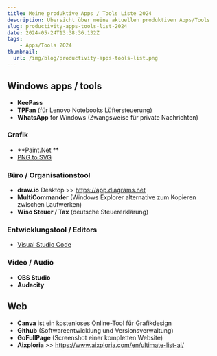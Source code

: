 ```yaml
---
title: Meine produktive Apps / Tools Liste 2024
description: Übersicht über meine aktuellen produktiven Apps/Tools
slug: productivity-apps-tools-list-2024
date: 2024-05-24T13:38:36.132Z
tags:
    - Apps/Tools 2024
thumbnail:
  url: /img/blog/productivity-apps-tools-list.png
---
```


## Windows apps / tools

- **KeePass** 
- **TPFan** (für Lenovo Notebooks Lüftersteuerung)
- **WhatsApp** for Windows (Zwangsweise für private Nachrichten)

### Grafik
- **Paint.Net **
- [PNG to SVG](https://www.microsoft.com/store/productId/9PFK7JFT951V?ocid=pdpshare) 

### Büro / Organisationstool
- **draw.io** Desktop >> https://app.diagrams.net
- **MultiCommander** (Windows Explorer alternative zum Kopieren zwischen Laufwerken)
- **Wiso Steuer / Tax** (deutsche Steuererklärung)

### Entwicklungstool / Editors
- [Visual Studio Code](https://code.visualstudio.com)

### Video / Audio
- **OBS Studio**
- **Audacity**

## Web

- **Canva** ist ein kostenloses Online-Tool für Grafikdesign
- **Github** (Softwareentwicklung und Versionsverwaltung)
- **GoFullPage** (Screenshot einer kompletten Website)
- **Aixploria** >> https://www.aixploria.com/en/ultimate-list-ai/